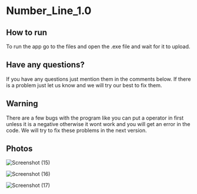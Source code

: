 # Number_Line_1.0

## How to run 
To run the app go to the files and open the .exe file and wait for it to upload.

## Have any questions?
If you have any questions just mention them in the comments below.
If there is a problem just let us know and we will try our best to fix them.

## Warning
There are a few bugs with the program like you can put a operator in first unless it is a negative otherwise it wont work and you will get an error in the code.
We will try to fix these problems in the next version.

## Photos
![Screenshot (15)](https://user-images.githubusercontent.com/73581388/97417013-db564500-190f-11eb-90af-9dd184deb918.png)

![Screenshot (16)](https://user-images.githubusercontent.com/73581388/97417174-0c367a00-1910-11eb-8739-22027f268ec9.png)

![Screenshot (17)](https://user-images.githubusercontent.com/73581388/97417233-16587880-1910-11eb-98f2-8002287e70ae.png)

